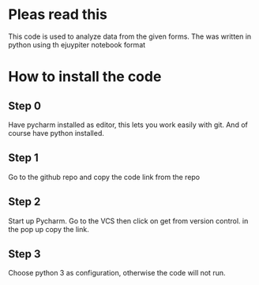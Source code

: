 # Pleas read this
This code is used to analyze data from the given forms. The was written in python using th ejuypiter notebook format

# How to install the code

## Step 0

Have pycharm installed as editor, this lets you work easily with git. And of course have python installed.

## Step 1

Go to the github repo and copy the code link from the repo

## Step 2

Start up Pycharm. Go to the VCS then click on get from version control. in the pop up copy the link.

## Step 3

Choose python 3 as configuration, otherwise the code will not run.